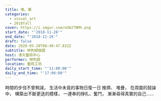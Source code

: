 ```yaml
---
title: 堆。築
categories:
  - visual_art
  - 2018fall
cover: https://i.imgur.com/odA27NMh.png
start_date: "'2018-11-28'"
end_date: "'2018-12-26'"
draft: false
date: 2020-05-20T08:49:47.832Z
subtitle: 林昀頡個展
host: 清大藝術中心
performer: 林昀頡
location: 藝術工坊
daily_start_time: "'11:00:00'"
daily_end_time: "'17:00:00'"
---
```


時間的步伐不曾稍減， 生活中未竟的事物日復一日 推擠、 堆疊， 在周圍的鼓譟中， 構築出不斷更迭的模樣， 一連串的掙扎、奮鬥， 漸漸尋得真實的自己......